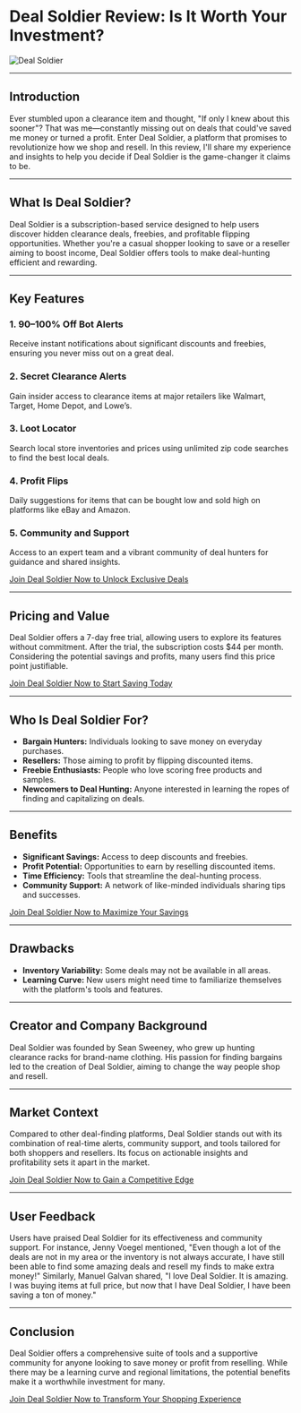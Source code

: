 # Deal Soldier Review: Is It Worth Your Investment?
![Deal Soldier](https://github.com/user-attachments/assets/2e3919fa-3356-491d-9607-287dddb140bf)

---

## Introduction

Ever stumbled upon a clearance item and thought, "If only I knew about this sooner"? That was me—constantly missing out on deals that could've saved me money or turned a profit. Enter Deal Soldier, a platform that promises to revolutionize how we shop and resell. In this review, I'll share my experience and insights to help you decide if Deal Soldier is the game-changer it claims to be.

---

## What Is Deal Soldier?

Deal Soldier is a subscription-based service designed to help users discover hidden clearance deals, freebies, and profitable flipping opportunities. Whether you're a casual shopper looking to save or a reseller aiming to boost income, Deal Soldier offers tools to make deal-hunting efficient and rewarding.

---

## Key Features

### 1. **90–100% Off Bot Alerts**

Receive instant notifications about significant discounts and freebies, ensuring you never miss out on a great deal.

### 2. **Secret Clearance Alerts**

Gain insider access to clearance items at major retailers like Walmart, Target, Home Depot, and Lowe’s.

### 3. **Loot Locator**

Search local store inventories and prices using unlimited zip code searches to find the best local deals.

### 4. **Profit Flips**

Daily suggestions for items that can be bought low and sold high on platforms like eBay and Amazon.

### 5. **Community and Support**

Access to an expert team and a vibrant community of deal hunters for guidance and shared insights.

[Join Deal Soldier Now to Unlock Exclusive Deals](https://kelexbawz.com/deal-soldier)

---

## Pricing and Value

Deal Soldier offers a 7-day free trial, allowing users to explore its features without commitment. After the trial, the subscription costs \$44 per month. Considering the potential savings and profits, many users find this price point justifiable.

[Join Deal Soldier Now to Start Saving Today](https://kelexbawz.com/deal-soldier)

---

## Who Is Deal Soldier For?

* **Bargain Hunters:** Individuals looking to save money on everyday purchases.
* **Resellers:** Those aiming to profit by flipping discounted items.
* **Freebie Enthusiasts:** People who love scoring free products and samples.
* **Newcomers to Deal Hunting:** Anyone interested in learning the ropes of finding and capitalizing on deals.

---

## Benefits

* **Significant Savings:** Access to deep discounts and freebies.
* **Profit Potential:** Opportunities to earn by reselling discounted items.
* **Time Efficiency:** Tools that streamline the deal-hunting process.
* **Community Support:** A network of like-minded individuals sharing tips and successes.

[Join Deal Soldier Now to Maximize Your Savings](https://kelexbawz.com/deal-soldier)

---

## Drawbacks

* **Inventory Variability:** Some deals may not be available in all areas.
* **Learning Curve:** New users might need time to familiarize themselves with the platform's tools and features.

---

## Creator and Company Background

Deal Soldier was founded by Sean Sweeney, who grew up hunting clearance racks for brand-name clothing. His passion for finding bargains led to the creation of Deal Soldier, aiming to change the way people shop and resell.

---

## Market Context

Compared to other deal-finding platforms, Deal Soldier stands out with its combination of real-time alerts, community support, and tools tailored for both shoppers and resellers. Its focus on actionable insights and profitability sets it apart in the market.

[Join Deal Soldier Now to Gain a Competitive Edge](https://kelexbawz.com/deal-soldier)

---

## User Feedback

Users have praised Deal Soldier for its effectiveness and community support. For instance, Jenny Voegel mentioned, "Even though a lot of the deals are not in my area or the inventory is not always accurate, I have still been able to find some amazing deals and resell my finds to make extra money!" Similarly, Manuel Galvan shared, "I love Deal Soldier. It is amazing. I was buying items at full price, but now that I have Deal Soldier, I have been saving a ton of money."

---

## Conclusion

Deal Soldier offers a comprehensive suite of tools and a supportive community for anyone looking to save money or profit from reselling. While there may be a learning curve and regional limitations, the potential benefits make it a worthwhile investment for many.

[Join Deal Soldier Now to Transform Your Shopping Experience](https://kelexbawz.com/deal-soldier)


